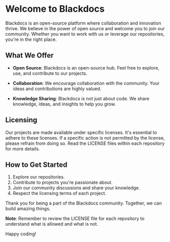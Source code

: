 # Welcome to Blackdocs

Blackdocs is an open-source platform where collaboration and innovation thrive. We believe in the power of open source and welcome you to join our community. Whether you want to work with us or leverage our repositories, you're in the right place.

## What We Offer

- **Open Source**: Blackdocs is an open-source hub. Feel free to explore, use, and contribute to our projects.

- **Collaboration**: We encourage collaboration with the community. Your ideas and contributions are highly valued.

- **Knowledge Sharing**: Blackdocs is not just about code. We share knowledge, ideas, and insights to help you grow.

## Licensing

Our projects are made available under specific licenses. It's essential to adhere to these licenses. If a specific action is not permitted by the license, please refrain from doing so. Read the LICENSE files within each repository for more details.

## How to Get Started

1. Explore our repositories.
2. Contribute to projects you're passionate about.
3. Join our community discussions and share your knowledge.
4. Respect the licensing terms of each project.

Thank you for being a part of the Blackdocs community. Together, we can build amazing things.

**Note**: Remember to review the LICENSE file for each repository to understand what is allowed and what is not.

Happy coding!
